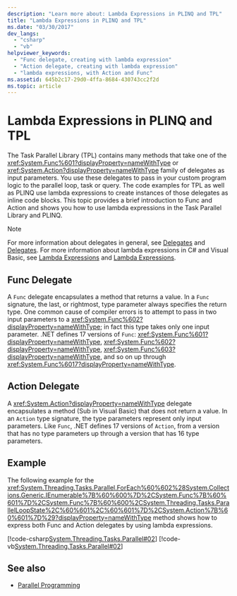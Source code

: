 ```yaml
---
description: "Learn more about: Lambda Expressions in PLINQ and TPL"
title: "Lambda Expressions in PLINQ and TPL"
ms.date: "03/30/2017"
dev_langs:
  - "csharp"
  - "vb"
helpviewer_keywords:
  - "Func delegate, creating with lambda expression"
  - "Action delegate, creating with lambda expression"
  - "lambda expressions, with Action and Func"
ms.assetid: 645b2c17-29d0-4ffa-8684-430743cc2f2d
ms.topic: article
---
```

# Lambda Expressions in PLINQ and TPL

The Task Parallel Library (TPL) contains many methods that take one of the <xref:System.Func%601?displayProperty=nameWithType> or <xref:System.Action?displayProperty=nameWithType> family of delegates as input parameters. You use these delegates to pass in your custom program logic to the parallel loop, task or query. The code examples for TPL as well as PLINQ use lambda expressions to create instances of those delegates as inline code blocks. This topic provides a brief introduction to Func and Action and shows you how to use lambda expressions in the Task Parallel Library and PLINQ.

> [!NOTE]
> For more information about delegates in general, see [Delegates](../../csharp/programming-guide/delegates/index.md) and [Delegates](../../visual-basic/programming-guide/language-features/delegates/index.md). For more information about lambda expressions in C# and Visual Basic, see [Lambda Expressions](../../csharp/language-reference/operators/lambda-expressions.md) and [Lambda Expressions](../../visual-basic/programming-guide/language-features/procedures/lambda-expressions.md).

## Func Delegate

A `Func` delegate encapsulates a method that returns a value. In a `Func` signature, the last, or rightmost, type parameter always specifies the return type. One common cause of compiler errors is to attempt to pass in two input parameters to a <xref:System.Func%602?displayProperty=nameWithType>; in fact this type takes only one input parameter. .NET defines 17 versions of `Func`: <xref:System.Func%601?displayProperty=nameWithType>, <xref:System.Func%602?displayProperty=nameWithType>, <xref:System.Func%603?displayProperty=nameWithType>, and so on up through <xref:System.Func%6017?displayProperty=nameWithType>.

## Action Delegate

A <xref:System.Action?displayProperty=nameWithType> delegate encapsulates a method (Sub in Visual Basic) that does not return a value. In an `Action` type signature, the type parameters represent only input parameters. Like `Func`, .NET defines 17 versions of `Action`, from a version that has no type parameters up through a version that has 16 type parameters.

## Example

The following example for the <xref:System.Threading.Tasks.Parallel.ForEach%60%602%28System.Collections.Generic.IEnumerable%7B%60%600%7D%2CSystem.Func%7B%60%601%7D%2CSystem.Func%7B%60%600%2CSystem.Threading.Tasks.ParallelLoopState%2C%60%601%2C%60%601%7D%2CSystem.Action%7B%60%601%7D%29?displayProperty=nameWithType> method shows how to express both Func and Action delegates by using lambda expressions.

[!code-csharp[System.Threading.Tasks.Parallel#02](../../../samples/snippets/csharp/VS_Snippets_CLR_System/system.threading.tasks.parallel/cs/parallelforeach.cs#02)]
[!code-vb[System.Threading.Tasks.Parallel#02](../../../samples/snippets/visualbasic/VS_Snippets_CLR_System/system.threading.tasks.parallel/vb/parallelforeach.vb#02)]

## See also

- [Parallel Programming](index.md)
